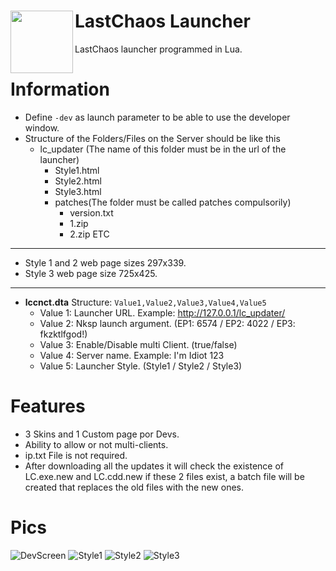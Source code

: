 # LastChaos Launcher <img align="left" src="https://user-images.githubusercontent.com/5092697/137706275-5a285a31-a814-4e40-bb2a-b75601ec6fed.png" width="100px">

LastChaos launcher programmed in Lua.<br/>

# Information
* Define ```-dev``` as launch parameter to be able to use the developer window.
* Structure of the Folders/Files on the Server should be like this
  * lc_updater (The name of this folder must be in the url of the launcher)
    * Style1.html
    * Style2.html
    * Style3.html
    * patches(The folder must be called patches compulsorily)
      * version.txt
      * 1.zip
      * 2.zip ETC
--------------------------------------------------------------------------------------
* Style 1 and 2 web page sizes 297x339.
* Style 3 web page size 725x425.
--------------------------------------------------------------------------------------
* __lccnct.dta__ Structure: ```Value1,Value2,Value3,Value4,Value5```
  * Value 1: Launcher URL. Example: http://127.0.0.1/lc_updater/
  * Value 2: Nksp launch argument. (EP1: 6574 / EP2: 4022 / EP3: fkzktlfgod!)
  * Value 3: Enable/Disable multi Client. (true/false)
  * Value 4: Server name. Example: I'm Idiot 123
  * Value 5: Launcher Style. (Style1 / Style2 / Style3)

# Features
* 3 Skins and 1 Custom page por Devs.
* Ability to allow or not multi-clients.
* ip.txt File is not required.
* After downloading all the updates it will check the existence of LC.exe.new and LC.cdd.new if these 2 files exist, a batch file will be created that replaces the old files with the new ones.

# Pics
![DevScreen](https://user-images.githubusercontent.com/5092697/137717846-18aa6f83-fd6b-494e-9c79-98c1fdf39ef1.png)
![Style1](https://user-images.githubusercontent.com/5092697/137717859-16dd0a67-36f3-45c5-ba30-e774fcde3374.png)
![Style2](https://user-images.githubusercontent.com/5092697/137717862-100bef2e-8a4b-4382-8db5-f6f9c37860df.png)
![Style3](https://user-images.githubusercontent.com/5092697/137717870-dfa81aa5-65c0-4b61-8366-391df42d4d40.png)
